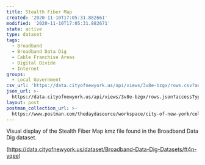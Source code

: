 ```yaml
---
title: Stealth Fiber Map
created: '2020-11-10T17:05:31.882661'
modified: '2020-11-10T17:05:31.882671'
state: active
type: dataset
tags:
  - Broadband
  - Broadband Data Dig
  - Cable Franchise Areas
  - Digital Divide
  - Internet
groups:
  - Local Government
csv_url: 'https://data.cityofnewyork.us/api/views/3v8e-bzgx/rows.csv?accessType=DOWNLOAD'
json_url: >-
  https://data.cityofnewyork.us/api/views/3v8e-bzgx/rows.json?accessType=DOWNLOAD
layout: post
postman_collection_url: >-
  https://www.postman.com/thedaydasource/workspace/city-of-new-york/collection/15909983-336a4a3b-0213-4959-9048-352e5401beab
---
```

Visual display of the Stealth Fiber Map kmz file found in the Broadband Data Dig dataset.

(https://data.cityofnewyork.us/dataset/Broadband-Data-Dig-Datasets/ft4n-yqee)
